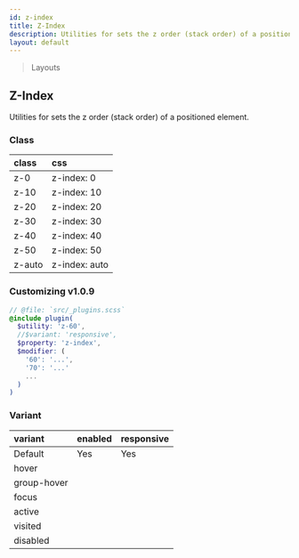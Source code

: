 ```yaml
---
id: z-index
title: Z-Index
description: Utilities for sets the z order (stack order) of a positioned element.
layout: default
---
```


> Layouts

## Z-Index

Utilities for sets the z order (stack order) of a positioned element.

### Class

| <span class="px-3 py-1 text-white bg-charcoal-100 rounded-full">class</span> | <span class="px-3 py-1 text-white bg-charcoal-100 rounded-full">css</span> |
|:--|:--|
| z-0 | z-index: 0 |
| z-10 | z-index: 10 |
| z-20 | z-index: 20 |
| z-30 | z-index: 30 |
| z-40 | z-index: 40 |
| z-50 | z-index: 50 |
| z-auto | z-index: auto |

### Customizing <span class="ml-1 px-2 py-1 text-sm text-gray-600 bg-gray-300">v1.0.9</span>

```scss
// @file: `src/_plugins.scss`
@include plugin(
  $utility: 'z-60',
  //$variant: 'responsive',
  $property: 'z-index',
  $modifier: (
    '60': '...',
    '70': '...'
    ...
  )
)
```

### Variant

| <span class="px-3 py-1 text-white bg-charcoal-100 rounded-full">variant</span> | <span class="px-3 py-1 text-white bg-charcoal-100 rounded-full">enabled</span> | <span class="px-3 py-1 text-white bg-charcoal-100 rounded-full">responsive</span> |
|:--|:--|:--|
| Default | Yes | Yes |
| hover| | |
| group-hover | | |
| focus | | |
| active | | |
| visited | | |
| disabled | | |